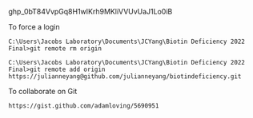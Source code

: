 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

To force a login
```shell
C:\Users\Jacobs Laboratory\Documents\JCYang\Biotin Deficiency 2022 Final>git remote rm origin

C:\Users\Jacobs Laboratory\Documents\JCYang\Biotin Deficiency 2022 Final>git remote add origin https://julianneyang@github.com/julianneyang/biotindeficiency.git
```

To collaborate on Git
```shell
https://gist.github.com/adamloving/5690951
```